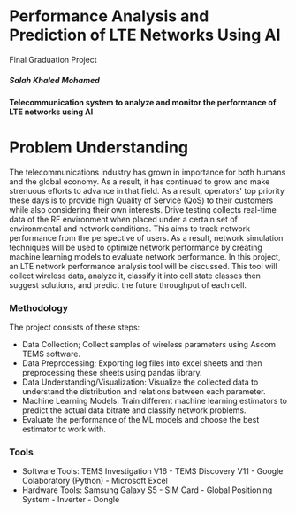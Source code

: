 # Performance Analysis and Prediction of LTE Networks Using AI

Final Graduation Project 

##### Salah Khaled Mohamed
#### Telecommunication system to analyze and monitor the performance of LTE networks using AI
# Problem Understanding

The telecommunications industry has grown in importance for both humans and the global economy. As a result, it has continued to grow and make strenuous efforts to advance in that field. As a result, operators' top priority these days is to provide high Quality of Service (QoS) to their customers while also considering their own interests. Drive testing collects real-time data of the RF environment when placed under a certain set of environmental and network conditions. This aims to track network performance from the perspective of users. As a result, network simulation techniques will be used to optimize network performance by creating machine learning models to evaluate network performance. In this project, an LTE network performance analysis tool will be discussed. This tool will collect wireless data, analyze it, classify it into cell state classes then suggest solutions, and predict the future throughput of each cell.

### Methodology

The project consists of these steps: 

*   Data Collection; Collect samples of wireless parameters using Ascom TEMS software. 
*   Data Preprocessing; Exporting log files into excel sheets and then preprocessing these sheets using pandas library. 
*   Data Understanding/Visualization: Visualize the collected data to understand the distribution and relations between each parameter.
*   Machine Learning Models: Train different machine learning estimators to predict the actual data bitrate and classify network problems. 
*   Evaluate the performance of the ML models and choose the best estimator to work with.

### Tools

*   Software Tools: TEMS Investigation V16 - TEMS Discovery V11 - Google Colaboratory (Python) - Microsoft Excel 
*   Hardware Tools: Samsung Galaxy S5 - SIM Card - Global Positioning System - Inverter - Dongle
